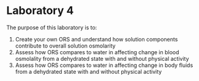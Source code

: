 # Laboratory 4

The purpose of this laboratory is to:
 1. Create your own ORS and understand how solution components contribute to overall solution osmolarity
 2. Assess how ORS compares to water in affecting change in blood osmolality from a dehydrated state with and without physical activity
 3. Assess how ORS compares to water in affecting change in body fluids from a dehydrated state with and without physical activity
